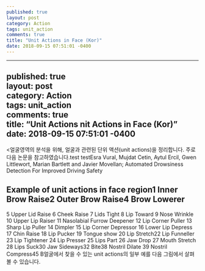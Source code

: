 ```yaml
---
published: true
layout: post
category: Action
tags: unit_action
comments: true
title: "Unit Actions in Face (Kor)"
date: 2018-09-15 07:51:01 -0400
---
```


<hr>
<h2 id="published-truelayout-postcategory-actiontags-unit_actioncomments-truetitle-unit-actions-nit-actions-in-face-kordate-2018-09-15-075101--0400">published: true<br>
layout: post<br>
category: Action<br>
tags: unit_action<br>
comments: true<br>
title: “Unit Actions nit Actions in Face (Kor)”<br>
date: 2018-09-15 07:51:01 -0400</h2>
<얼굴영역의 분석을 위해, 얼굴과 관련된 단위 액션(unit actions)을 정리합니다. 주로 다음 논문을 참고하였습니다.test testEsra Vural, Mujdat Cetin, Aytul Ercil, Gwen Littlewort, Marian Bartlett and Javier Movellan; Automated Drowsiness Detection For Improved Driving Safety

## Example of unit actions in face region1 Inner Brow Raise2 Outer Brow Raise4 Brow Lowerer
5 Upper Lid Raise
6 Cheek Raise
7 Lids Tight
8 Lip Toward
9 Nose Wrinkle
10 Upper Lip Raiser
11 Nasolabial Furrow Deepener
12 Lip Corner Puller
13 Sharp Lip Puller
14 Dimpler
15 Lip Corner Depressor
16 Lower Lip Depress
17 Chin Raise
18 Lip Pucker
19 Tongue show
20 Lip Stretch22 Lip Funneller
23 Lip Tightener
24 Lip Presser
25 Lips Part
26 Jaw Drop
27 Mouth Stretch
28 Lips Suck30 Jaw Sideways32 Bite38 Nostril Dilate
39 Nostril Compress45 B얼굴에서 찾을 수 있는 unit actions의 일부 예를 다음 그림에서 살펴볼 수 있습니다.</p>

<!--stackedit_data:
eyJoaXN0b3J5IjpbLTU4Nzg3ODE4XX0=
-->
